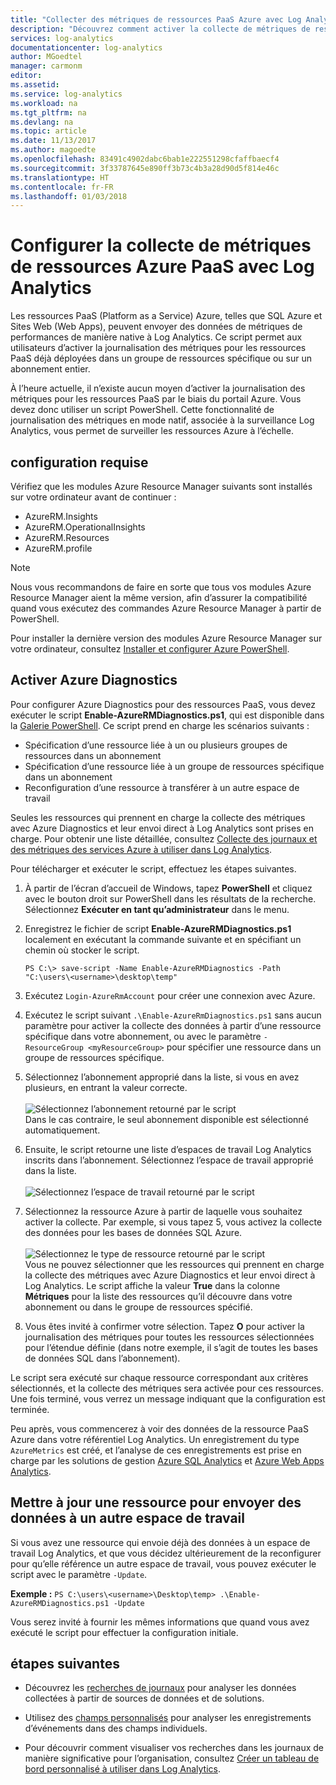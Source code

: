 ```yaml
---
title: "Collecter des métriques de ressources PaaS Azure avec Log Analytics | Microsoft Docs"
description: "Découvrez comment activer la collecte de métriques de ressources PaaS Azure à l’aide de PowerShell pour la rétention et l’analyse dans Log Analytics."
services: log-analytics
documentationcenter: log-analytics
author: MGoedtel
manager: carmonm
editor: 
ms.assetid: 
ms.service: log-analytics
ms.workload: na
ms.tgt_pltfrm: na
ms.devlang: na
ms.topic: article
ms.date: 11/13/2017
ms.author: magoedte
ms.openlocfilehash: 83491c4902dabc6bab1e222551298cfaffbaecf4
ms.sourcegitcommit: 3f33787645e890ff3b73c4b3a28d90d5f814e46c
ms.translationtype: HT
ms.contentlocale: fr-FR
ms.lasthandoff: 01/03/2018
---
```

# <a name="configure-collection-of-azure-paas-resource-metrics-with-log-analytics"></a>Configurer la collecte de métriques de ressources Azure PaaS avec Log Analytics

Les ressources PaaS (Platform as a Service) Azure, telles que SQL Azure et Sites Web (Web Apps), peuvent envoyer des données de métriques de performances de manière native à Log Analytics. Ce script permet aux utilisateurs d’activer la journalisation des métriques pour les ressources PaaS déjà déployées dans un groupe de ressources spécifique ou sur un abonnement entier. 

À l’heure actuelle, il n’existe aucun moyen d’activer la journalisation des métriques pour les ressources PaaS par le biais du portail Azure. Vous devez donc utiliser un script PowerShell. Cette fonctionnalité de journalisation des métriques en mode natif, associée à la surveillance Log Analytics, vous permet de surveiller les ressources Azure à l’échelle. 

## <a name="prerequisites"></a>configuration requise
Vérifiez que les modules Azure Resource Manager suivants sont installés sur votre ordinateur avant de continuer :

- AzureRM.Insights
- AzureRM.OperationalInsights
- AzureRM.Resources
- AzureRM.profile

>[!NOTE]
>Nous vous recommandons de faire en sorte que tous vos modules Azure Resource Manager aient la même version, afin d’assurer la compatibilité quand vous exécutez des commandes Azure Resource Manager à partir de PowerShell.
>
Pour installer la dernière version des modules Azure Resource Manager sur votre ordinateur, consultez [Installer et configurer Azure PowerShell](https://docs.microsoft.com/powershell/azure/install-azurerm-ps?view=azurermps-4.4.1#update-azps).  

## <a name="enable-azure-diagnostics"></a>Activer Azure Diagnostics  
Pour configurer Azure Diagnostics pour des ressources PaaS, vous devez exécuter le script **Enable-AzureRMDiagnostics.ps1**, qui est disponible dans la [Galerie PowerShell](https://www.powershellgallery.com/packages/Enable-AzureRMDiagnostics/2.52/DisplayScript).  Ce script prend en charge les scénarios suivants :
  
* Spécification d’une ressource liée à un ou plusieurs groupes de ressources dans un abonnement  
* Spécification d’une ressource liée à un groupe de ressources spécifique dans un abonnement  
* Reconfiguration d’une ressource à transférer à un autre espace de travail

Seules les ressources qui prennent en charge la collecte des métriques avec Azure Diagnostics et leur envoi direct à Log Analytics sont prises en charge.  Pour obtenir une liste détaillée, consultez [Collecte des journaux et des métriques des services Azure à utiliser dans Log Analytics](log-analytics-azure-storage.md). 

Pour télécharger et exécuter le script, effectuez les étapes suivantes.

1.  À partir de l’écran d’accueil de Windows, tapez **PowerShell** et cliquez avec le bouton droit sur PowerShell dans les résultats de la recherche.  Sélectionnez **Exécuter en tant qu’administrateur** dans le menu.   
2. Enregistrez le fichier de script **Enable-AzureRMDiagnostics.ps1** localement en exécutant la commande suivante et en spécifiant un chemin où stocker le script.    

    ```
    PS C:\> save-script -Name Enable-AzureRMDiagnostics -Path "C:\users\<username>\desktop\temp"
    ```

3. Exécutez `Login-AzureRmAccount` pour créer une connexion avec Azure.   
4. Exécutez le script suivant `.\Enable-AzureRmDiagnostics.ps1` sans aucun paramètre pour activer la collecte des données à partir d’une ressource spécifique dans votre abonnement, ou avec le paramètre `-ResourceGroup <myResourceGroup>` pour spécifier une ressource dans un groupe de ressources spécifique.   
5. Sélectionnez l’abonnement approprié dans la liste, si vous en avez plusieurs, en entrant la valeur correcte.<br><br> ![Sélectionnez l’abonnement retourné par le script](./media/log-analytics-collect-azurepass-posh/script-select-subscription.png)<br> Dans le cas contraire, le seul abonnement disponible est sélectionné automatiquement.
6. Ensuite, le script retourne une liste d’espaces de travail Log Analytics inscrits dans l’abonnement.  Sélectionnez l’espace de travail approprié dans la liste.<br><br> ![Sélectionnez l’espace de travail retourné par le script](./media/log-analytics-collect-azurepass-posh/script-select-workspace.png)<br> 
7. Sélectionnez la ressource Azure à partir de laquelle vous souhaitez activer la collecte. Par exemple, si vous tapez 5, vous activez la collecte des données pour les bases de données SQL Azure.<br><br> ![Sélectionnez le type de ressource retourné par le script](./media/log-analytics-collect-azurepass-posh/script-select-resource.png)<br>
   Vous ne pouvez sélectionner que les ressources qui prennent en charge la collecte des métriques avec Azure Diagnostics et leur envoi direct à Log Analytics.  Le script affiche la valeur **True** dans la colonne **Métriques** pour la liste des ressources qu’il découvre dans votre abonnement ou dans le groupe de ressources spécifié.    
8. Vous êtes invité à confirmer votre sélection.  Tapez **O** pour activer la journalisation des métriques pour toutes les ressources sélectionnées pour l’étendue définie (dans notre exemple, il s’agit de toutes les bases de données SQL dans l’abonnement).  

Le script sera exécuté sur chaque ressource correspondant aux critères sélectionnés, et la collecte des métriques sera activée pour ces ressources. Une fois terminé, vous verrez un message indiquant que la configuration est terminée.  

Peu après, vous commencerez à voir des données de la ressource PaaS Azure dans votre référentiel Log Analytics.  Un enregistrement du type `AzureMetrics` est créé, et l’analyse de ces enregistrements est prise en charge par les solutions de gestion [Azure SQL Analytics](log-analytics-azure-sql.md) et [Azure Web Apps Analytics](log-analytics-azure-web-apps-analytics.md).   

## <a name="update-a-resource-to-send-data-to-another-workspace"></a>Mettre à jour une ressource pour envoyer des données à un autre espace de travail
Si vous avez une ressource qui envoie déjà des données à un espace de travail Log Analytics, et que vous décidez ultérieurement de la reconfigurer pour qu’elle référence un autre espace de travail, vous pouvez exécuter le script avec le paramètre `-Update`.  

**Exemple :** 
`PS C:\users\<username>\Desktop\temp> .\Enable-AzureRMDiagnostics.ps1 -Update`

Vous serez invité à fournir les mêmes informations que quand vous avez exécuté le script pour effectuer la configuration initiale.  

## <a name="next-steps"></a>étapes suivantes

* Découvrez les [recherches de journaux](log-analytics-log-searches.md) pour analyser les données collectées à partir de sources de données et de solutions. 

* Utilisez des [champs personnalisés](log-analytics-custom-fields.md) pour analyser les enregistrements d’événements dans des champs individuels.

* Pour découvrir comment visualiser vos recherches dans les journaux de manière significative pour l’organisation, consultez [Créer un tableau de bord personnalisé à utiliser dans Log Analytics](log-analytics-dashboards.md).